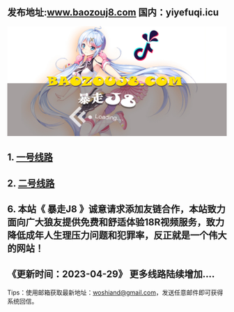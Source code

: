 ## 发布地址:www.baozouj8.com  国内：yiyefuqi.icu

![Image](bg.jpg)
## 1.  [一号线路](https://baozoujj.top)
## 2.  [二号线路](https://www.yiyefuqi.lol)


## 6. 本站《 暴走J8 》诚意请求添加友链合作，本站致力面向广大狼友提供免费和舒适体验18R视频服务，致力降低成年人生理压力问题和犯罪率，反正就是一个伟大的网站！

## 《更新时间：2023-04-29》 更多线路陆续增加....

Tips：使用邮箱获取最新地址：woshiand@gmail.com，发送任意邮件即可获得系统回信。

